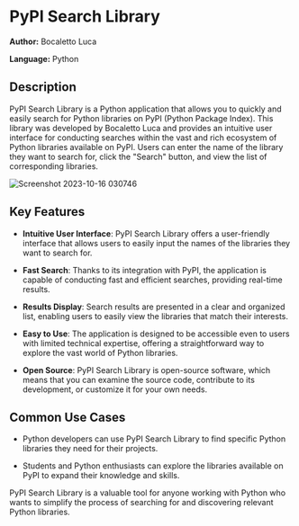 # PyPI Search Library

**Author:** Bocaletto Luca

**Language:** Python

## Description

PyPI Search Library is a Python application that allows you to quickly and easily search for Python libraries on PyPI (Python Package Index). This library was developed by Bocaletto Luca and provides an intuitive user interface for conducting searches within the vast and rich ecosystem of Python libraries available on PyPI. Users can enter the name of the library they want to search for, click the "Search" button, and view the list of corresponding libraries.

![Screenshot 2023-10-16 030746](https://github.com/elektronoide/PyPI-Search-Library/assets/134635227/cd41cb53-a235-4099-b5d8-5a5fac7639d9)

## Key Features

- **Intuitive User Interface**: PyPI Search Library offers a user-friendly interface that allows users to easily input the names of the libraries they want to search for.

- **Fast Search**: Thanks to its integration with PyPI, the application is capable of conducting fast and efficient searches, providing real-time results.

- **Results Display**: Search results are presented in a clear and organized list, enabling users to easily view the libraries that match their interests.

- **Easy to Use**: The application is designed to be accessible even to users with limited technical expertise, offering a straightforward way to explore the vast world of Python libraries.

- **Open Source**: PyPI Search Library is open-source software, which means that you can examine the source code, contribute to its development, or customize it for your own needs.

## Common Use Cases

- Python developers can use PyPI Search Library to find specific Python libraries they need for their projects.

- Students and Python enthusiasts can explore the libraries available on PyPI to expand their knowledge and skills.

PyPI Search Library is a valuable tool for anyone working with Python who wants to simplify the process of searching for and discovering relevant Python libraries.
